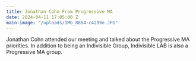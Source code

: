 ```yaml
---
title: Jonathan Cohn From Progressive MA
date: 2024-04-11 17:05:00 Z
main-image: "/uploads/IMG_8864-c4299e.JPG"
---
```


Jonathan Cohn attended our meeting and talked about the Progressive MA priorities. In addition to being an Indivisible Group, Indivisible LAB is also a Progressive MA group.